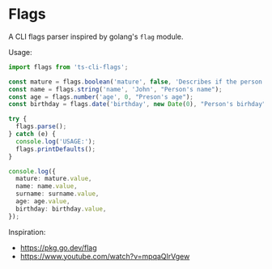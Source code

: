 # Flags

A CLI flags parser inspired by golang's `flag` module.

Usage:

```ts
import flags from 'ts-cli-flags';

const mature = flags.boolean('mature', false, 'Describes if the person is of mature age');
const name = flags.string('name', 'John', "Person's name");
const age = flags.number('age', 0, "Preson's age");
const birthday = flags.date('birthday', new Date(0), "Person's birhday");

try {
  flags.parse();
} catch (e) {
  console.log('USAGE:');
  flags.printDefaults();
}

console.log({
  mature: mature.value,
  name: name.value,
  surname: surname.value,
  age: age.value,
  birthday: birthday.value,
});
```

Inspiration:

- https://pkg.go.dev/flag
- https://www.youtube.com/watch?v=mpqaQIrVgew
